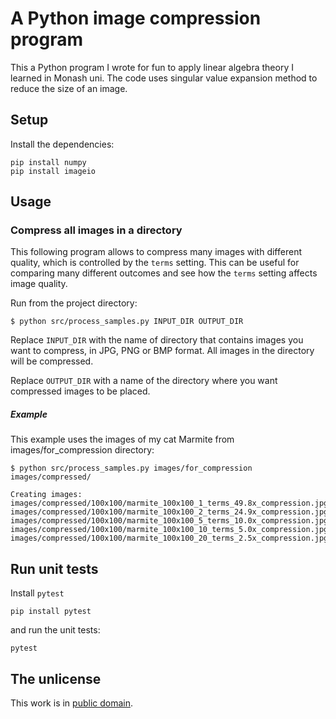 # A Python image compression program

This a Python program I wrote for fun to apply linear algebra theory I learned in Monash uni. The code uses singular value expansion method to reduce the size of an image.

## Setup

Install the dependencies:

```
pip install numpy
pip install imageio
```

## Usage


### Compress all images in a directory

This following program allows to compress many images with different quality, which is controlled by the `terms` setting. This can be useful for comparing many different outcomes and see how the `terms` setting affects image quality.

Run from the project directory:

```
$ python src/process_samples.py INPUT_DIR OUTPUT_DIR
```

Replace `INPUT_DIR` with the name of directory that contains images you want to compress, in JPG, PNG or BMP format. All images in the directory will be compressed.

Replace `OUTPUT_DIR` with a name of the directory where you want compressed images to be placed.


##### Example

This example uses the images of my cat Marmite from images/for_compression directory:

```
$ python src/process_samples.py images/for_compression images/compressed/

Creating images:
images/compressed/100x100/marmite_100x100_1_terms_49.8x_compression.jpg
images/compressed/100x100/marmite_100x100_2_terms_24.9x_compression.jpg
images/compressed/100x100/marmite_100x100_5_terms_10.0x_compression.jpg
images/compressed/100x100/marmite_100x100_10_terms_5.0x_compression.jpg
images/compressed/100x100/marmite_100x100_20_terms_2.5x_compression.jpg
```


## Run unit tests

Install `pytest`

```
pip install pytest
```

and run the unit tests:

```
pytest
```


## The unlicense

This work is in [public domain](LICENSE).

